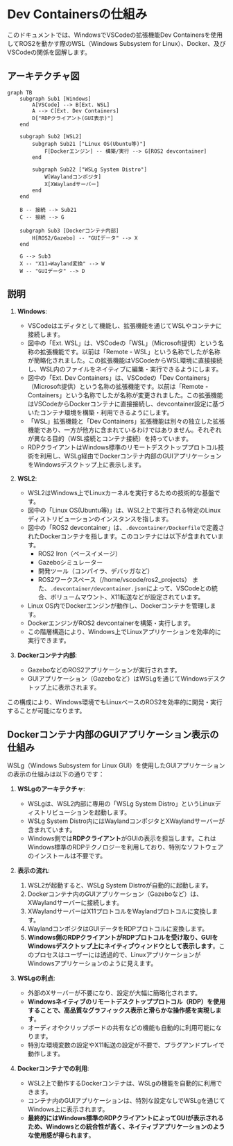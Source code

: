 # Dev Containersの仕組み

このドキュメントでは、WindowsでVSCodeの拡張機能Dev Containersを使用してROS2を動かす際のWSL（Windows Subsystem for Linux）、Docker、及びVSCodeの関係を図解します。

## アーキテクチャ図

```mermaid
graph TB
    subgraph Sub1 [Windows]
        A[VSCode] --> B[Ext. WSL]
        A --> C[Ext. Dev Containers]
        D["RDPクライアント(GUI表示)"]
    end
    
    subgraph Sub2 [WSL2]
        subgraph Sub21 ["Linux OS(Ubuntu等)"]
            F[Dockerエンジン] -- 構築/実行 --> G[ROS2 devcontainer]
        end
        
        subgraph Sub22 ["WSLg System Distro"]
            W[Waylandコンポジタ]
            X[XWaylandサーバー]
        end
    end
    
    B -- 接続 --> Sub21
    C -- 接続 --> G
    
    subgraph Sub3 [Dockerコンテナ内部]
        H[ROS2/Gazebo] -- "GUIデータ" --> X
    end

    G --> Sub3
    X -- "X11→Wayland変換" --> W
    W -- "GUIデータ" --> D
```

## 説明

1. **Windows**:
   - VSCodeはエディタとして機能し、拡張機能を通じてWSLやコンテナに接続します。
   - 図中の「Ext. WSL」は、VSCodeの「WSL」（Microsoft提供）という名称の拡張機能です。以前は「Remote - WSL」という名称でしたが名称が簡略化されました。この拡張機能はVSCodeからWSL環境に直接接続し、WSL内のファイルをネイティブに編集・実行できるようにします。
   - 図中の「Ext. Dev Containers」は、VSCodeの「Dev Containers」（Microsoft提供）という名称の拡張機能です。以前は「Remote - Containers」という名称でしたが名称が変更されました。この拡張機能はVSCodeからDockerコンテナに直接接続し、devcontainer設定に基づいたコンテナ環境を構築・利用できるようにします。
   - 「WSL」拡張機能と「Dev Containers」拡張機能は別々の独立した拡張機能であり、一方が他方に含まれているわけではありません。それぞれが異なる目的（WSL接続とコンテナ接続）を持っています。
   - RDPクライアントはWindows標準のリモートデスクトッププロトコル技術を利用し、WSLg経由でDockerコンテナ内部のGUIアプリケーションをWindowsデスクトップ上に表示します。

2. **WSL2**:
   - WSL2はWindows上でLinuxカーネルを実行するための技術的な基盤です。
   - 図中の「Linux OS(Ubuntu等)」は、WSL2上で実行される特定のLinuxディストリビューションのインスタンスを指します。
   - 図中の「ROS2 devcontainer」は、`.devcontainer/Dockerfile`で定義されたDockerコンテナを指します。このコンテナには以下が含まれています。
     - ROS2 Iron（ベースイメージ）
     - Gazeboシミュレーター
     - 開発ツール（コンパイラ、デバッガなど）
     - ROS2ワークスペース（/home/vscode/ros2_projects）
     また、`.devcontainer/devcontainer.json`によって、VSCodeとの統合、ボリュームマウント、X11転送などが設定されています。
   - Linux OS内でDockerエンジンが動作し、Dockerコンテナを管理します。
   - DockerエンジンがROS2 devcontainerを構築・実行します。
   - この階層構造により、Windows上でLinuxアプリケーションを効率的に実行できます。

3. **Dockerコンテナ内部**:
   - GazeboなどのROS2アプリケーションが実行されます。
   - GUIアプリケーション（Gazeboなど）はWSLgを通じてWindowsデスクトップ上に表示されます。

この構成により、Windows環境でもLinuxベースのROS2を効率的に開発・実行することが可能になります。

## Dockerコンテナ内部のGUIアプリケーション表示の仕組み

WSLg（Windows Subsystem for Linux GUI）を使用したGUIアプリケーションの表示の仕組みは以下の通りです：

1. **WSLgのアーキテクチャ**:
   - WSLgは、WSL2内部に専用の「WSLg System Distro」というLinuxディストリビューションを起動します。
   - WSLg System Distro内にはWaylandコンポジタとXWaylandサーバーが含まれています。
   - Windows側では**RDPクライアント**がGUIの表示を担当します。これはWindows標準のRDPテクノロジーを利用しており、特別なソフトウェアのインストールは不要です。

2. **表示の流れ**:
   1. WSL2が起動すると、WSLg System Distroが自動的に起動します。
   2. Dockerコンテナ内のGUIアプリケーション（Gazeboなど）は、XWaylandサーバーに接続します。
   3. XWaylandサーバーはX11プロトコルをWaylandプロトコルに変換します。
   4. WaylandコンポジタはGUIデータをRDPプロトコルに変換します。
   5. **Windows側のRDPクライアントがRDPプロトコルを受け取り、GUIをWindowsデスクトップ上にネイティブウィンドウとして表示します**。このプロセスはユーザーには透過的で、LinuxアプリケーションがWindowsアプリケーションのように見えます。

3. **WSLgの利点**:
   - 外部のXサーバーが不要になり、設定が大幅に簡略化されます。
   - **Windowsネイティブのリモートデスクトッププロトコル（RDP）を使用することで、高品質なグラフィックス表示と滑らかな操作感を実現します**。
   - オーディオやクリップボードの共有などの機能も自動的に利用可能になります。
   - 特別な環境変数の設定やX11転送の設定が不要で、プラグアンドプレイで動作します。

4. **Dockerコンテナでの利用**:
   - WSL2上で動作するDockerコンテナは、WSLgの機能を自動的に利用できます。
   - コンテナ内のGUIアプリケーションは、特別な設定なしでWSLgを通じてWindows上に表示されます。
   - **最終的にはWindows標準のRDPクライアントによってGUIが表示されるため、Windowsとの統合性が高く、ネイティブアプリケーションのような使用感が得られます**。
